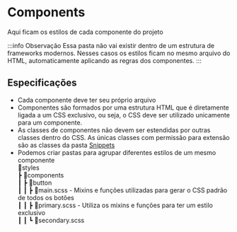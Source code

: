 # Components
Aqui ficam os estilos de cada componente do projeto

:::info Observação
Essa pasta não vai existir dentro de um estrutura de frameworks modernos. Nesses casos os estilos ficam no mesmo arquivo do HTML, automaticamente aplicando as regras dos componentes.
:::

## Especificações
- Cada componente deve ter seu próprio arquivo
- Componentes são formados por uma estrutura HTML que é diretamente ligada a um CSS exclusivo, ou seja, o CSS deve ser utilizado unicamente para um componente.
- As classes de componentes não devem ser estendidas por outras classes dentro do CSS. As únicas classes com permissão para extensão são as classes da pasta [Snippets](snippets.md)
- Podemos criar pastas para agrupar diferentes estilos de um mesmo componente\
	📂styles\
	┣ 📂components\
	┃ ┣ 📂button\
	┃ ┃ ┣ 📜main.scss - Mixins e funções utilizadas para gerar o CSS padrão de todos os botões\
	┃ ┃ ┣ 📜primary.scss - Utiliza os mixins e funções para ter um estilo exclusivo\
	┃ ┃ ┗ 📜secondary.scss

